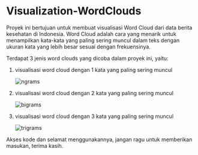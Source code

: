 # Visualization-WordClouds

Proyek ini bertujuan untuk membuat visualisasi Word Cloud dari data berita kesehatan di Indonesia. Word Cloud adalah cara yang menarik untuk menampilkan kata-kata yang paling sering muncul dalam teks dengan ukuran kata yang lebih besar sesuai dengan frekuensinya.

Terdapat 3 jenis word clouds yang dicoba dalam proyek ini, yaitu: 

1. visualisasi word cloud dengan 1 kata yang paling sering muncul

   ![ngrams](https://github.com/akmalia3/Visualization-WordClouds/assets/101547800/ba26a3c4-c908-4dac-b319-aa05987f1da1)

    
2. visualisasi word cloud dengan 2 kata yang paling sering muncul

   ![bigrams](https://github.com/akmalia3/Visualization-WordClouds/assets/101547800/481a1e73-0d19-425e-9e25-46d6382a8da1)


3. visualisasi word cloud dengan 3 kata yang paling sering muncul
   
   ![trigrams](https://github.com/akmalia3/Visualization-WordClouds/assets/101547800/8cd03c95-3cd9-4b98-8bbd-60aaa455eba3)


Akses kode dan selamat menggunakannya, jangan ragu untuk memberikan masukan, terima kasih.
